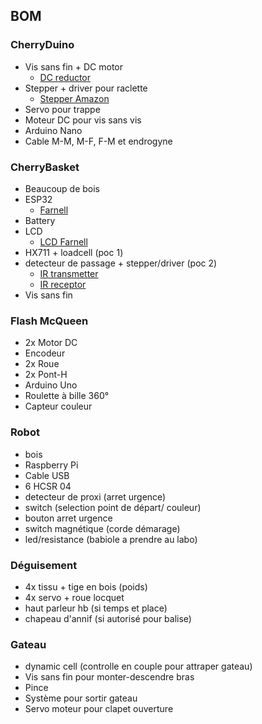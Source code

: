 ## BOM

### CherryDuino

* Vis sans fin + DC motor
  * [DC reductor](https://www.amazon.fr/Mini-r%C3%A9ducteur-vitesse-vitesses-enti%C3%A8rement-voiture/dp/B07P43CVN7/ref=sr_1_11?__mk_fr_FR=%C3%85M%C3%85%C5%BD%C3%95%C3%91&crid=3GVSX0UHP5I2S&keywords=DC+motor&qid=1669906174&qu=eyJxc2MiOiI0LjgwIiwicXNhIjoiNC40MCIsInFzcCI6IjMuMzgifQ%3D%3D&sprefix=dc+motor%2Caps%2C67&sr=8-11)
* Stepper + driver pour raclette
  * [Stepper Amazon](https://www.amazon.fr/Couette-courte-17-Bipolar-Imprimante-conducteurs/dp/B06XVM38YW/ref=d_pd_sbs_sccl_4_5/262-6387138-8718667?pd_rd_w=S2mVO&content-id=amzn1.sym.5dff3cad-8488-40d8-8f9f-5e2c7e20e67a&pf_rd_p=5dff3cad-8488-40d8-8f9f-5e2c7e20e67a&pf_rd_r=8CE4RHTM2HC2RH5QHJ8F&pd_rd_wg=C0Rxa&pd_rd_r=0639418f-cd86-4f2e-87b9-8464601cf24f&pd_rd_i=B06XVM38YW&psc=1)
* Servo pour trappe
* Moteur DC pour vis sans vis
* Arduino Nano
* Cable M-M, M-F, F-M et endrogyne

### CherryBasket

* Beaucoup de bois
* ESP32
  * [Farnell](https://be.farnell.com/fr-BE/dfrobot/dfr0478/mcu-iot-firebeetle-esp32-carte/dp/3517881?st=esp32)
* Battery
* LCD
    * [LCD Farnell](https://be.farnell.com/fr-BE/midas/mc21605a6wd-bnmlw-v2/afficheur-alphanumerique-16x2/dp/2675575)
* HX711 + loadcell (poc 1)
* detecteur de passage + stepper/driver (poc 2)
  * [IR transmetter](https://www.google.com/shopping/product/5452457421666143170?q=IR+transmetter+arduino&client=firefox-b-d&biw=1584&bih=763&sxsrf=ALiCzsYkkr8DL4G_SDave7iInIttuYGZQA:1669906588252&uact=5&oq=IR+transmetter+arduino&gs_lcp=Cgtwcm9kdWN0cy1jYxADMggIABAeEA0QGDIICAAQHhANEBgyCggAEAUQHhANEBgyCggAEAgQHhANEBgyCggAEAgQHhANEBgyCggAEAgQHhANEBgyCggAEAgQHhANEBgyCggAEAgQHhANEBgyCggAEAgQHhANEBgyCggAEAgQHhANEBg6CwgAEB4QsAMQChAYOgsIABAIEB4QsAMQGEoECEEYAVDXBFj9FmCgF2gEcAB4AIABV4gB1QaSAQIxMpgBAKABAcgBBMABAQ&sclient=products-cc&prds=eto:2036659134459740949_0,pid:17776378823054660570&sa=X&ved=0ahUKEwjo2dPz1tj7AhVL-qQKHXqrBVAQ8wIIogg)
   * [IR receptor](https://www.google.com/shopping/product/5601579999226010095?q=IR+receptor+arduino&client=firefox-b-d&biw=1584&bih=763&sxsrf=ALiCzsaQzeiK4PUxG7xSg5HE9lRsYzB4Fw:1669906580691&uact=5&oq=IR+receptor+arduino&gs_lcp=Cgtwcm9kdWN0cy1jYxADMggIABAeEAoQGDIICAAQCBAeEBgyCAgAEAgQHhAYMggIABAIEB4QGDoLCAAQHhCwAxANEBg6DQgAEAgQHhCwAxANEBg6BwgAEIAEEBg6BggAEAcQHjoGCAAQHhAYOggIABAFEB4QGEoECEEYAVD9BViXGGCgGWgDcAB4AIABYogB6QWSAQIxMZgBAKABAcgBBMABAQ&sclient=products-cc&prds=eto:552112445405378649_0,pid:11472297012510607196&sa=X&ved=0ahUKEwi0joDo1tj7AhVFMewKHbcGCF4Q8wII0gc)
* Vis sans fin

### Flash McQueen

* 2x Motor DC
* Encodeur
* 2x Roue
* 2x Pont-H
* Arduino Uno
* Roulette à bille 360°
* Capteur couleur

### Robot

* bois
* Raspberry Pi
* Cable USB
* 6 HCSR 04
* detecteur de proxi (arret urgence)
* switch (selection point de départ/ couleur)
* bouton arret urgence
* switch magnétique (corde démarage)
* led/resistance (babiole a prendre au labo)

### Déguisement

* 4x tissu + tige en bois (poids)
* 4x servo + roue locquet
* haut parleur hb (si temps et place)
* chapeau d'annif (si autorisé pour balise)

### Gateau

* dynamic cell (controlle en couple pour attraper gateau)
* Vis sans fin pour monter-descendre bras
* Pince
* Système pour sortir gateau
* Servo moteur pour clapet ouverture

